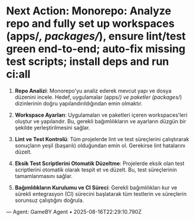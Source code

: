 # Next Action: Monorepo: Analyze repo and fully set up workspaces (apps/*, packages/*), ensure lint/test green end-to-end; auto-fix missing test scripts; install deps and run ci:all

1. **Repo Analizi**: Monorepo'yu analiz ederek mevcut yapı ve dosya düzenini incele. Hedef, uygulamalar (apps/*) ve paketler (packages/*) dizinlerinin doğru yapılandırıldığından emin olmaktır.

2. **Workspace Ayarları**: Uygulamaları ve paketleri içeren workspaces'leri oluştur ve yapılandır. Bu, gerekli bağımlılıkların ve ayarların düzgün bir şekilde yerleştirilmesini sağlar.

3. **Lint ve Test Kontrolü**: Tüm projelerde lint ve test süreçlerini çalıştırarak sonuçların yeşil (başarılı) olduğundan emin ol. Gerekirse lint hatalarını düzelt.

4. **Eksik Test Scriptlerini Otomatik Düzeltme**: Projelerde eksik olan test scriptlerini otomatik olarak tespit et ve düzelt. Bu, test süreçlerinin tamamlanmasını sağlar.

5. **Bağımlılıkların Kurulumu ve CI Süreci**: Gerekli bağımlılıkları kur ve sürekli entegrasyon (CI) sürecini başlatarak tüm testlerin ve süreçlerin sorunsuz çalıştığını doğrula.

— Agent: GameBY Agent • 2025-08-16T22:29:10.790Z
